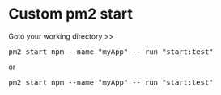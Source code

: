 
# Custom pm2 start

Goto your working directory >> 
<pre>pm2 start npm --name "myApp" -- run "start:test"</pre>
or
<pre>pm2 start npm --name "myApp" -- run "start:test"</pre>
